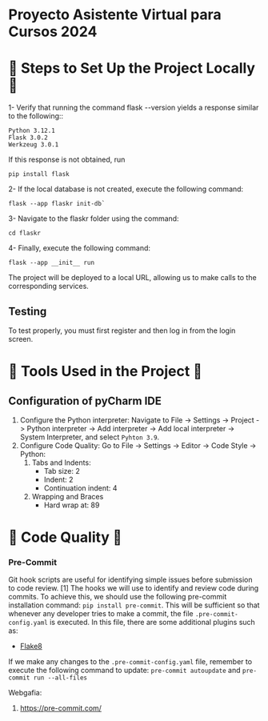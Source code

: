 # Proyecto Asistente Virtual para Cursos 2024

# 👣 Steps to Set Up the Project Locally 👣

1- Verify that running the command flask --version yields a response similar to the following::
  ```
  Python 3.12.1
  Flask 3.0.2
  Werkzeug 3.0.1
  ```

  If this response is not obtained, run
  ```
  pip install flask
  ```
2- If the local database is not created, execute the following command:
  ```
  flask --app flaskr init-db`
  ```

3- Navigate to the flaskr folder using the command:
  ```
  cd flaskr
  ```

4- Finally, execute the following command:
  ```
  flask --app __init__ run
  ```

The project will be deployed to a local URL, allowing us to make calls to the corresponding services.

## Testing
To test properly, you must first register and then log in from the login screen.

# 🔨 Tools Used in the Project 🔨
## Configuration of pyCharm IDE
1. Configure the Python interpreter:
   Navigate to File -> Settings -> Project -> Python interpreter -> Add interpreter ->
   Add local interpreter -> System Interpreter, and select  ``` Pyhton 3.9 ```.
2. Configure Code Quality: Go to File -> Settings -> Editor -> Code Style -> Python:
   1. Tabs and Indents:
      - Tab size: 2
      - Indent: 2
      - Continuation indent: 4
   2. Wrapping and Braces
      - Hard wrap at: 89


# 🎯 Code Quality 🎯
### Pre-Commit
Git hook scripts are useful for identifying simple issues before submission to code
review. [1] The hooks we will use to identify and review code during commits. To achieve
this, we should use the following pre-commit installation command: `pip install
pre-commit`. This will be sufficient so that whenever any developer tries to make a
commit, the file `.pre-commit-config.yaml` is executed. In this file, there are some
additional plugins such as:
- [Flake8](https://flake8.pycqa.org/en/latest/)

If we make any changes to the `.pre-commit-config.yaml` file, remember to execute the
following command to update: `pre-commit autoupdate` and `pre-commit run --all-files`


Webgafia:
1. https://pre-commit.com/
